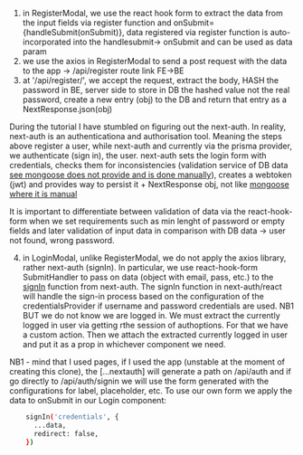 1. in RegisterModal, we use the react hook form to extract the data from the input fields via register function and onSubmit={handleSubmit(onSubmit)}, data registered via register function is auto-incorporated into the handlesubmit-> onSubmit and can be used as data param
2. we use the axios in RegisterModal to send a post request with the data to the app -> /api/register route link FE->BE
3. at '/api/register/', we accept the request, extract the body, HASH the password in BE, server side to store in DB the hashed value not the real password, create a new entry (obj) to the DB and return that entry as a NextResponse.json(obj)

During the tutorial I have stumbled on figuring out the next-auth. In reality, next-auth is an authenticationa and authorisation tool. Meaning the steps above register a user, while next-auth and currently via the prisma provider, we authenticate (sign in), the user. next-auth sets the login form with credentials, checks them for inconsistencies (validation service of DB data [see mongoose does not provide and is done manually](https://github.com/VasilGVasilev/softuni-JS-Back-End/blob/main/ExamPrep/exam/my-skeleton/services/authServices.js)), creates a webtoken (jwt) and provides way to persist it + NextResponse obj, not like [mongoose where it is manual](https://github.com/VasilGVasilev/softuni-JS-Back-End/blob/main/ExamPrep/exam/my-skeleton/controllers/authController.js)

It is important to differentiate between validation of data via the react-hook-form when we set requirements such as min lenght of password or empty fields and later validation of input data in comparison with DB data -> user not found, wrong password.

4. in LoginModal, unlike RegisterModal, we do not apply the axios library, rather next-auth (signIn). In particular, we use react-hook-form SubmitHandler to pass on data (object with email, pass, etc.) to the [signIn](https://next-auth.js.org/getting-started/client#signin) function from next-auth. The signIn function in next-auth/react will handle the sign-in process based on the configuration of the credentialsProvider if username and password credentials are used. NB1
BUT we do not know we are logged in. We must extract the currently logged in user via getting rthe session of authoptions. For that we have a custom action. Then we attach the extracted currently logged in user and put it as a prop in whichever component we need.

NB1 - mind that I used pages, if I used the app (unstable at the moment of creating this clone), the [...nextauth] will generate a path on /api/auth and if go directly to /api/auth/signin we will use the form generated with the configurations for label, placeholder, etc. To use our own form we apply the data to onSubmit in our Login component:
```sh
    signIn('credentials', { 
      ...data, 
      redirect: false,
    })
```